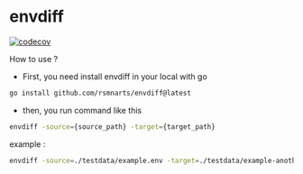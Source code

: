 # envdiff

[![codecov](https://codecov.io/gh/rsmnarts/envdiff/branch/main/graph/badge.svg?token=slMBQ6cxp0)](https://codecov.io/gh/rsmnarts/envdiff)

How to use ?

- First, you need install envdiff in your local with go

```bash
go install github.com/rsmnarts/envdiff@latest
```

- then, you run command like this

```bash
envdiff -source={source_path} -target={target_path}
```

example :

```bash
envdiff -source=./testdata/example.env -target=./testdata/example-another.env
```
